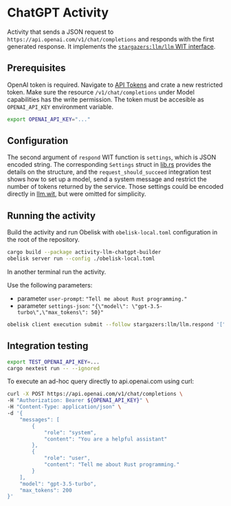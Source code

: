 # ChatGPT Activity

Activity that sends a JSON request to `https://api.openai.com/v1/chat/completions`
and responds with the first generated response.
It implements the [`stargazers:llm/llm` WIT interface](../interface/llm.wit).

## Prerequisites
OpenAI token is required. Navigate to [API Tokens](https://platform.openai.com/api-keys) and
crate a new restricted token. Make sure the resource `/v1/chat/completions` under Model capabilities
has the write permission.
The token must be accesible as `OPENAI_API_KEY` environment variable.
```sh
export OPENAI_API_KEY="..."
```

## Configuration
The second argument of `respond` WIT function is `settings`, which is JSON encoded string.
The corresponding `Settings` struct in [lib.rs](src/lib.rs) provides the details on the structure,
and the `request_should_succeed` integration test shows how to set up a model,
send a system message and restrict the number of tokens returned by the service.
Those settings could be encoded directly in [llm.wit](../interface/llm.wit),
but were omitted for simplicity.

## Running the activity
Build the activity and run Obelisk with `obelisk-local.toml` configuration in the root of the repository.
```sh
cargo build --package activity-llm-chatgpt-builder
obelisk server run --config ./obelisk-local.toml
```
In another terminal run the activity.

Use the following parameters:
* parameter `user-prompt`: `"Tell me about Rust programming."`
* parameter `settings-json`: `"{\"model\": \"gpt-3.5-turbo\",\"max_tokens\": 50}"`

```sh
obelisk client execution submit --follow stargazers:llm/llm.respond '["Tell me about Rust programming", "{\"model\": \"gpt-3.5-turbo\", \"max_tokens\": 50}"]'
```

## Integration testing

```sh
export TEST_OPENAI_API_KEY=...
cargo nextest run -- --ignored
```

To execute an ad-hoc query directly to api.openai.com using curl:
```sh
curl -X POST https://api.openai.com/v1/chat/completions \
-H "Authorization: Bearer ${OPENAI_API_KEY}" \
-H "Content-Type: application/json" \
-d '{
    "messages": [
        {
            "role": "system",
            "content": "You are a helpful assistant"
        },
        {
            "role": "user",
            "content": "Tell me about Rust programming."
        }
    ],
    "model": "gpt-3.5-turbo",
    "max_tokens": 200
}'
```
